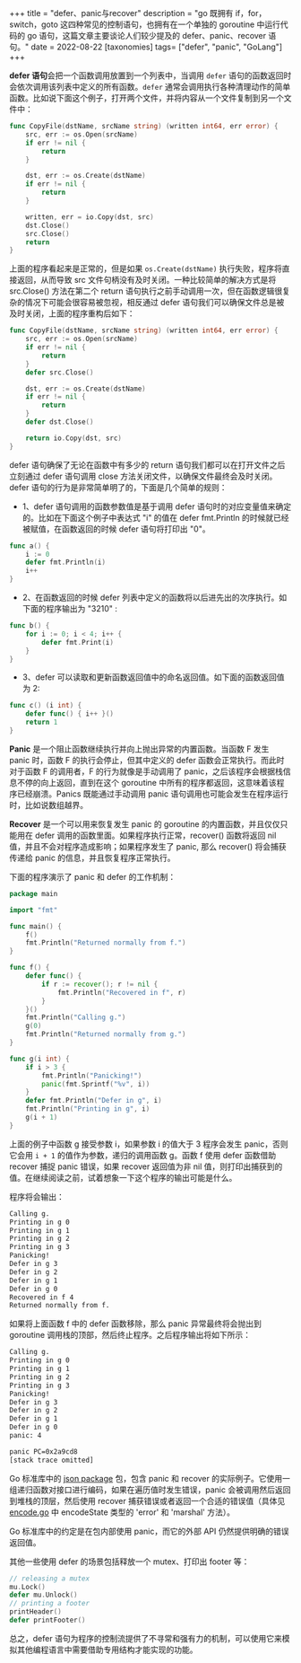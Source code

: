+++
title = "defer、panic与recover"
description = "go 既拥有 if，for，switch，goto 这四种常见的控制语句，也拥有在一个单独的 goroutine 中运行代码的 go 语句，这篇文章主要谈论人们较少提及的 defer、panic、recover 语句。"
date = 2022-08-22
[taxonomies]
tags= ["defer", "panic", "GoLang"]
+++

**defer 语句**会把一个函数调用放置到一个列表中，当调用 `defer` 语句的函数返回时会依次调用该列表中定义的所有函数。`defer` 通常会调用执行各种清理动作的简单函数。比如说下面这个例子，打开两个文件，并将内容从一个文件复制到另一个文件中：

```go
func CopyFile(dstName, srcName string) (written int64, err error) {
    src, err := os.Open(srcName)
    if err != nil {
        return
    }

    dst, err := os.Create(dstName)
    if err != nil {
        return
    }

    written, err = io.Copy(dst, src)
    dst.Close()
    src.Close()
    return
}
```

上面的程序看起来是正常的，但是如果 `os.Create(dstName)` 执行失败，程序将直接返回，从而导致 src 文件句柄没有及时关闭。一种比较简单的解决方式是将 src.Close() 方法在第二个 return 语句执行之前手动调用一次，但在函数逻辑很复杂的情况下可能会很容易被忽视，相反通过 defer 语句我们可以确保文件总是被及时关闭，上面的程序重构后如下：

```go
func CopyFile(dstName, srcName string) (written int64, err error) {
    src, err := os.Open(srcName)
    if err != nil {
        return
    }
    defer src.Close()

    dst, err := os.Create(dstName)
    if err != nil {
        return
    }
    defer dst.Close()

    return io.Copy(dst, src)
}
```

defer 语句确保了无论在函数中有多少的 return 语句我们都可以在打开文件之后立刻通过 defer 语句调用 close 方法关闭文件，以确保文件最终会及时关闭。defer 语句的行为是非常简单明了的，下面是几个简单的规则：

- 1、defer 语句调用的函数参数值是基于调用 defer 语句时的对应变量值来确定的。比如在下面这个例子中表达式 "i" 的值在 defer fmt.Println 的时候就已经被赋值，在函数返回的时候 defer 语句将打印出 "0"。

```go
func a() {
    i := 0
    defer fmt.Println(i)
    i++
}
```

- 2、在函数返回的时候 defer 列表中定义的函数将以后进先出的次序执行。如下面的程序输出为 "3210" :

```go
func b() {
    for i := 0; i < 4; i++ {
        defer fmt.Print(i)
    }
}
```

- 3、defer 可以读取和更新函数返回值中的命名返回值。如下面的函数返回值为 2:

```go
func c() (i int) {
    defer func() { i++ }()
    return 1
}
```

**Panic** 是一个阻止函数继续执行并向上抛出异常的内置函数。当函数 F 发生 panic 时，函数 F 的执行会停止，但其中定义的 defer 函数会正常执行。而此时对于函数 F 的调用者，F 的行为就像是手动调用了 panic，之后该程序会根据栈信息不停的向上返回，直到在这个 goroutine 中所有的程序都返回，这意味着该程序已经崩溃。Panics 既能通过手动调用 panic 语句调用也可能会发生在程序运行时，比如说数组越界。

**Recover** 是一个可以用来恢复发生 panic 的 goroutine 的内置函数，并且仅仅只能用在 defer 调用的函数里面。如果程序执行正常，recover() 函数将返回 nil 值，并且不会对程序造成影响；如果程序发生了 panic, 那么 recover() 将会捕获传递给 panic 的信息，并且恢复程序正常执行。

下面的程序演示了 panic 和 defer 的工作机制：

```go
package main

import "fmt"

func main() {
    f()
    fmt.Println("Returned normally from f.")
}

func f() {
    defer func() {
        if r := recover(); r != nil {
            fmt.Println("Recovered in f", r)
        }
    }()
    fmt.Println("Calling g.")
    g(0)
    fmt.Println("Returned normally from g.")
}

func g(i int) {
    if i > 3 {
        fmt.Println("Panicking!")
        panic(fmt.Sprintf("%v", i))
    }
    defer fmt.Println("Defer in g", i)
    fmt.Println("Printing in g", i)
    g(i + 1)
}
```

上面的例子中函数 g 接受参数 i，如果参数 i 的值大于 3 程序会发生 panic，否则它会用 `i + 1` 的值作为参数，递归的调用函数 g。函数 f 使用 defer 函数借助 recover 捕捉 panic 错误，如果 recover 返回值为非 nil 值，则打印出捕获到的值。在继续阅读之前，试着想象一下这个程序的输出可能是什么。

程序将会输出：

```bash
Calling g.
Printing in g 0
Printing in g 1
Printing in g 2
Printing in g 3
Panicking!
Defer in g 3
Defer in g 2
Defer in g 1
Defer in g 0
Recovered in f 4
Returned normally from f.
```

如果将上面函数 f 中的 defer 函数移除，那么 panic 异常最终将会抛出到 goroutine 调用栈的顶部，然后终止程序。之后程序输出将如下所示：

```bash
Calling g.
Printing in g 0
Printing in g 1
Printing in g 2
Printing in g 3
Panicking!
Defer in g 3
Defer in g 2
Defer in g 1
Defer in g 0
panic: 4

panic PC=0x2a9cd8
[stack trace omitted]
```

Go 标准库中的 [json package](https://pkg.go.dev/encoding/json) 包，包含 panic 和 recover 的实际例子。它使用一组递归函数对接口进行编码，如果在遍历值时发生错误，panic 会被调用然后返回到堆栈的顶层，然后使用 recover 捕获错误或者返回一个合适的错误值（具体见 [encode.go](https://go.dev/src/encoding/json/encode.go) 中 encodeState 类型的 'error' 和 'marshal' 方法）。

Go 标准库中的约定是在包内部使用 panic，而它的外部 API 仍然提供明确的错误返回值。

其他一些使用 defer 的场景包括释放一个 mutex、打印出 footer 等：

```go
// releasing a mutex
mu.Lock()
defer mu.Unlock()
// printing a footer
printHeader()
defer printFooter()
```

总之，defer 语句为程序的控制流提供了不寻常和强有力的机制，可以使用它来模拟其他编程语言中需要借助专用结构才能实现的功能。
